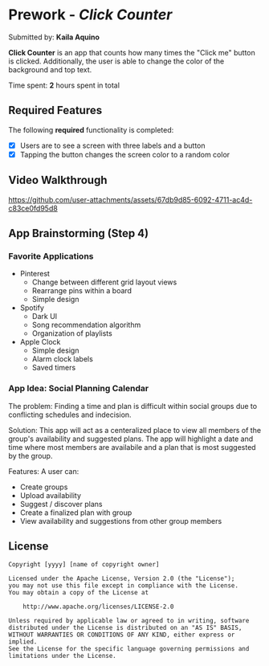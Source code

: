 # Prework - _Click Counter_

Submitted by: **Kaila Aquino**

**Click Counter** is an app that counts how many times the "Click me" button is clicked. Additionally, the user is able to change the color of the background and top text.

Time spent: **2** hours spent in total

## Required Features

The following **required** functionality is completed:

- [x] Users are to see a screen with three labels and a button
- [x] Tapping the button changes the screen color to a random color

## Video Walkthrough
https://github.com/user-attachments/assets/67db9d85-6092-4711-ac4d-c83ce0fd95d8

## App Brainstorming (Step 4)

### Favorite Applications

- Pinterest
  - Change between different grid layout views
  - Rearrange pins within a board
  - Simple design
- Spotify
  - Dark UI
  - Song recommendation algorithm
  - Organization of playlists
- Apple Clock
  - Simple design
  - Alarm clock labels
  - Saved timers

### App Idea: Social Planning Calendar

The problem: Finding a time and plan is difficult within social groups due to conflicting schedules and indecision.

Solution: This app will act as a centeralized place to view all members of the group's availability and suggested plans. The app will highlight a date and time where most members are availabile and a plan that is most suggested by the group.

Features:
A user can:

- Create groups
- Upload availability
- Suggest / discover plans
- Create a finalized plan with group
- View availability and suggestions from other group members


## License

    Copyright [yyyy] [name of copyright owner]

    Licensed under the Apache License, Version 2.0 (the "License");
    you may not use this file except in compliance with the License.
    You may obtain a copy of the License at

        http://www.apache.org/licenses/LICENSE-2.0

    Unless required by applicable law or agreed to in writing, software
    distributed under the License is distributed on an "AS IS" BASIS,
    WITHOUT WARRANTIES OR CONDITIONS OF ANY KIND, either express or implied.
    See the License for the specific language governing permissions and
    limitations under the License.
